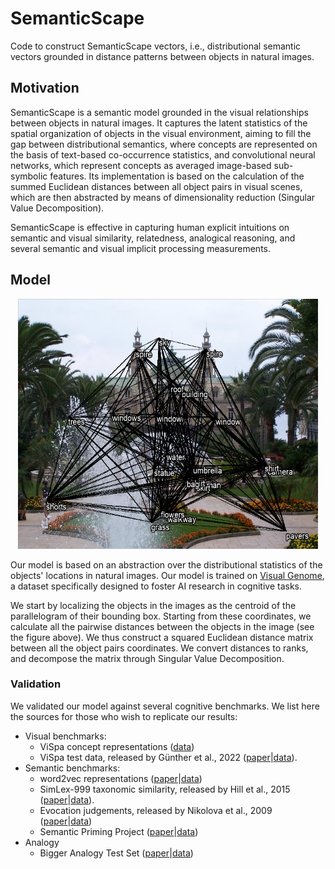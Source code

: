 # SemanticScape
Code to construct SemanticScape vectors, i.e., distributional semantic vectors grounded in distance patterns between objects in natural images.

## Motivation
SemanticScape is a semantic model grounded in the visual relationships between objects in natural images. It captures the latent statistics of the spatial organization of objects in the visual environment, aiming to fill the gap between distributional semantics, where concepts are represented on the basis of text-based co-occurrence statistics, and convolutional neural networks, which represent concepts as averaged image-based sub-symbolic features. Its implementation is based on the calculation of the summed Euclidean distances between all object pairs in visual scenes, which are then abstracted by means of dimensionality reduction (Singular Value Decomposition). 

SemanticScape is effective in capturing human explicit intuitions on semantic and visual similarity, relatedness, analogical reasoning, and several semantic and visual implicit processing measurements.

## Model

<p align="center">
<img src="https://github.com/Andrea-de-Varda/SemanticScape/blob/main/figures/img_with_net.png?raw=true" width="480" height="400">
</p>

Our model is based on an abstraction over the distributional statistics of the objects' locations in natural images. Our model is trained on [Visual Genome](https://link.springer.com/article/10.1007/s11263-016-0981-7), a dataset specifically designed to foster AI research in cognitive tasks.

We start by localizing the objects in the images as the centroid of the parallelogram of their bounding box. Starting from these coordinates, we calculate all the pairwise distances between the objects in the image (see the figure above). We thus construct a squared Euclidean distance matrix between all the object pairs coordinates. We convert distances to ranks, and decompose the matrix through Singular Value Decomposition. 

### Validation
We validated our model against several cognitive benchmarks. We list here the sources for those who wish to replicate our results:

- Visual benchmarks:
  - ViSpa concept representations ([data](https://sites.google.com/site/fritzgntr/software-resources/vispa))
  - ViSpa test data, released by Günther et al., 2022 ([paper](https://www.researchgate.net/publication/355415433_ViSpa_Vision_Spaces_A_computer-vision-based_representation_system_for_individual_images_and_concept_prototypes_with_large-scale_evaluation)|[data](https://osf.io/qvw9c)).
- Semantic benchmarks:
  - word2vec representations ([paper](https://arxiv.org/abs/1301.3781)|[data](https://github.com/Unipisa/DSMs-evaluation))
  - SimLex-999 taxonomic similarity, released by Hill et al., 2015 ([paper](https://arxiv.org/abs/1408.3456v1)|[data](https://fh295.github.io/simlex.html)).
  - Evocation judgements, released by Nikolova et al., 2009 ([paper](https://link.springer.com/chapter/10.1007/978-3-642-22613-7_5)|[data](http://wordnet.cs.princeton.edu/downloads.html))
  - Semantic Priming Project ([paper](https://link.springer.com/article/10.3758/s13428-012-0304-z)|[data](https://osf.io/n7gqa/))
- Analogy
  - Bigger Analogy Test Set ([paper](https://aclanthology.org/N16-2002.pdf)|[data](https://u.pcloud.link/publink/show?code=XZOn0J7Z8fzFMt7Tw1mGS6uI1SYfCfTyJQTV)) 

